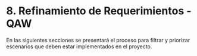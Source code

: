 # 8. Refinamiento de Requerimientos - QAW

En las siguientes secciones se presentará el proceso para filtrar y priorizar escenarios que deben estar implementados en el proyecto.
